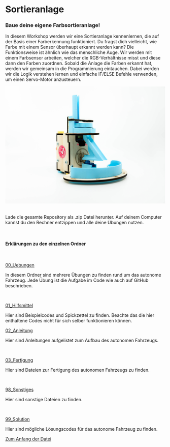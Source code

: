# Sortieranlage
<a name="anfang"></a>

<h3>Baue deine eigene Farbsortieranlage!</h3>

In diesem Workshop werden wir eine Sortieranlage kennenlernen, die auf der Basis einer Farberkennung funktioniert. Du fragst dich vielleicht, wie Farbe mit einem Sensor überhaupt erkannt werden kann? Die Funktionsweise ist ähnlich wie das menschliche Auge. Wir werden mit einem Farbsensor arbeiten, welcher die RGB-Verhältnisse misst und diese dann den Farben zuordnen. Sobald die Anlage die Farben erkannt hat, werden wir gemeinsam in die Programmierung eintauchen. Dabei werden wir die Logik verstehen lernen und einfache IF/ELSE Befehle verwenden, um einen Servo-Motor anzusteuern.




<div style="text-align:center;">
  <img src="Sortieranlage.jpg" alt="Beschreibung des Bildes">
</div>



<br/>

Lade die gesamte Repository als .zip Datei herunter. Auf deinem Computer kannst du den Rechner entzippen und alle deine Übungen nutzen.

</br>


<h4> Erklärungen zu den einzelnen Ordner </h4>


<br/>

<ins>00_Uebungen</ins>
<br/>

In diesem Ordner sind mehrere Übungen zu finden rund um das autonome Fahrzeug.
Jede Übung ist die Aufgabe im Code wie auch auf GitHub beschrieben.

<br/>

<ins>01_Hilfsmittel</ins>

Hier sind Beispielcodes und Spickzettel zu finden. Beachte das die hier enthaltene Codes nicht für sich selber funktionieren können. 


<ins>02_Anleitung</ins>

Hier sind Anleitungen aufgelistet zum Aufbau des autonomen Fahrzeugs. 

<br/>


<ins>03_Fertigung</ins>

Hier sind Dateien zur Fertigung des autonomen Fahrzeugs zu finden. 

<br/>

<ins>98_Sonstiges</ins>

 Hier sind sonstige Dateien zu finden.

<br/>

<ins>99_Solution</ins>

Hier sind mögliche Lösungscodes für das autonome Fahrzeug zu finden.

[Zum Anfang der Datei](#anfang)

